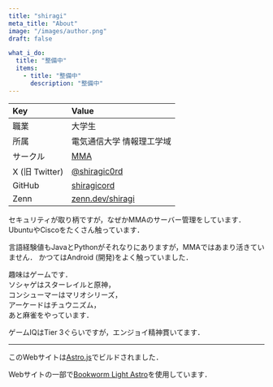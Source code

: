 ```yaml
---
title: "shiragi"
meta_title: "About"
image: "/images/author.png"
draft: false

what_i_do:
  title: "整備中"
  items:
    - title: "整備中"
      description: "整備中"
---
```


| Key            | Value                                         |
| :------------- | :-------------------------------------------- |
| 職業           | 大学生                                        |
| 所属           | 電気通信大学 情報理工学域                     |
| サークル       | [MMA](https://mma.club.uec.ac.jp/)            |
| X (旧 Twitter) | [@shiragic0rd](https://x.com/shiragic0rd)     |
| GitHub         | [shiragicord](https://github.com/shiragicord) |
| Zenn           | [zenn.dev/shiragi](https://zenn.dev/shiragi)  |

セキュリティが取り柄ですが，なぜかMMAのサーバー管理をしています．
UbuntuやCiscoをたくさん触っています．

言語経験値もJavaとPythonがそれなりにありますが，MMAではあまり活きていません．
かつてはAndroid (開発)をよく触っていました．

趣味はゲームです．\
ソシャゲはスターレイルと原神，\
コンシューマーはマリオシリーズ，\
アーケードはチュウニズム，\
あと麻雀をやっています．

ゲームIQはTier 3ぐらいですが，エンジョイ精神貫いてます．

---

このWebサイトは[Astro.js](https://astro.build/)でビルドされました．

Webサイトの一部で[Bookworm Light Astro](https://github.com/themefisher/bookworm-light-astro)を使用しています．
